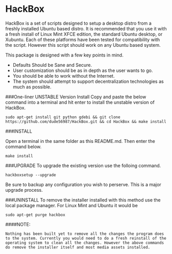 HackBox
=======

HackBox is a set of scripts designed to setup a desktop distro from a freshly installed Ubuntu based distro. It is recommended that you use it with a fresh install of Linux Mint XFCE edition, the standard Ubuntu desktop, or Xubuntu. Each of these platforms have been tested for compatibility with the script. However this script should work on any Ubuntu based system.

This package is designed with a few key points in mind.
- Defaults Should be Sane and Secure.
- User customization should be as in depth as the user wants to go.
- You should be able to work without the Internet.
- The system should attempt to support decentralization technologies as much as possible.

###One-liner UNSTABLE Version Install
Copy and paste the below command into a terminal and hit enter to install the unstable version of HackBox.

    sudo apt-get install git python gdebi && git clone https://github.com/dude56987/HackBox.git && cd HackBox && make install

###INSTALL

Open a terminal in the same folder as this README.md. Then enter the command below.

    make install

###UPGRADE
To upgrade the existing version use the folloing command. 

    hackboxsetup --upgrade

Be sure to backup any configuration you wish to perserve. This is a major upgrade process.

###UNINSTALL
To remove the installer installed with this method use the local package manager. For Linux Mint and Ubuntu it would be

    sudo apt-get purge hackbox

####NOTE:

    Nothing has been built yet to remove all the changes the program does
    to the system. Currently you would need to do a fresh reinstall of the
    operating system to clean all the changes. However the above commands
    do remove the installer itself and most media assets installed.
